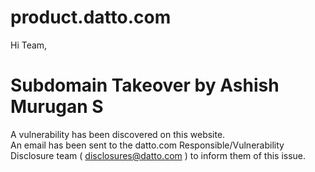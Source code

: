 # product.datto.com
Hi Team,
<h1>Subdomain Takeover by
Ashish Murugan S</h1>

  A vulnerability has been discovered on this website. <br>
  An email has been sent to the  datto.com Responsible/Vulnerability Disclosure team ( disclosures@datto.com ) to inform them of this issue.
